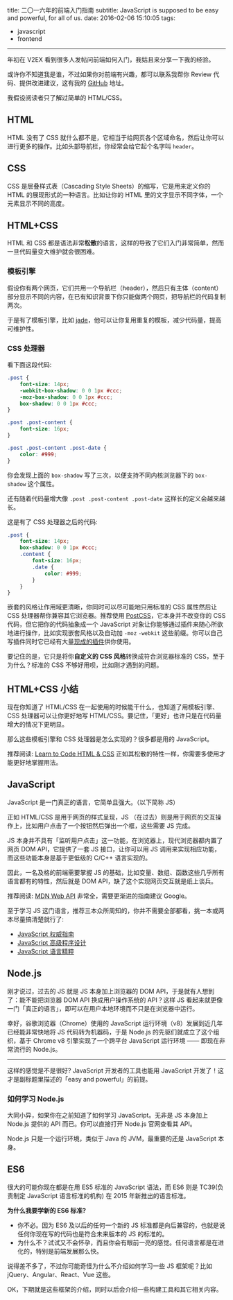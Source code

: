 title: 二〇一六年的前端入门指南
subtitle: JavaScript is supposed to be easy and powerful, for all of us.
date: 2016-02-06 15:10:05
tags:
 - javascript
 - frontend
---

年初在 V2EX 看到很多人发帖问前端如何入门，我姑且来分享一下我的经验。

或许你不知道我是谁，不过如果你对前端有兴趣，都可以联系我帮你 Review 代码、提供改进建议，这有我的 [GitHub](https://github.com/egoist) 地址。

我假设阅读者只了解过简单的 HTML/CSS。

## <span>HTML</span>

HTML 没有了 CSS 就什么都不是，它相当于给网页各个区域命名，然后让你可以进行更多的操作。比如头部导航栏，你经常会给它起个名字叫 `header`。

## <span>CSS</span>

CSS 是层叠样式表（Cascading Style Sheets）的缩写，它是用来定义你的 HTML 的展现形式的一种语言。比如让你的 HTML 里的文字显示不同字体，一个元素显示不同的高度。

## <span>HTML+CSS</span>

HTML 和 CSS 都是语法非常**松散**的语言，这样的导致了它们入门非常简单，然而一旦代码量变大维护就会很困难。

### 模板引擎

假设你有两个网页，它们共用一个导航栏（header），然后只有主体（content）部分显示不同的内容，在已有知识背景下你只能做两个网页，把导航栏的代码复制两次。

于是有了模板引擎，比如 [jade](https://github.com/pugjs/jade/blob/master/Readme_zh-cn.md)，他可以让你复用重复的模板，减少代码量，提高可维护性。

### CSS 处理器

看下面这段代码:

```css
.post {
	font-size: 14px;
	-webkit-box-shadow: 0 0 1px #ccc;
	-moz-box-shadow: 0 0 1px #ccc;
	box-shadow: 0 0 1px #ccc;
}

.post .post-content {
	font-size: 16px;
}

.post .post-content .post-date {
	color: #999;
}
```

你会发现上面的 `box-shadow` 写了三次，以便支持不同内核浏览器下的 `box-shadow` 这个属性。

还有随着代码量增大像 `.post .post-content .post-date` 这样长的定义会越来越长。

这是有了 CSS 处理器之后的代码:

```css
.post {
	font-size: 14px;
	box-shadow: 0 0 1px #ccc;
	.content {
		font-size: 16px;
		.date {
			color: #999;
		}
	}
}
```

嵌套的风格让作用域更清晰，你同时可以尽可能地只用标准的 CSS 属性然后让 CSS 处理器帮你兼容其它浏览器。推荐使用 [PostCSS](https://github.com/postcss/postcss)，它本身并不改变你的 CSS 代码，但它把你的代码抽象成一个 JavaScript 对象让你能够通过插件来随心所欲地进行操作，比如实现嵌套风格以及自动加 `-moz` `-webkit` 这些前缀。你可以自己写插件同时它已经有大量[现成的插件](https://github.com/postcss/postcss/blob/master/docs/plugins.md)供你使用。

要记住的是，它只是将你**自定义的 CSS 风格**转换成符合浏览器标准的 CSS，至于为什么？标准的 CSS 不够好用呗，比如刚才遇到的问题。

## <span>HTML+CSS 小结</span>

现在你知道了 HTML/CSS 在一起使用的时候能干什么，也知道了用模板引擎、CSS 处理器可以让你更好地写 HTML/CSS。要记住，「更好」也许只是在代码量增大的情况下更明显。

那么这些模板引擎和 CSS 处理器是怎么实现的？很多都是用的 JavaScript。

推荐阅读: [Learn to Code HTML & CSS](http://learn.shayhowe.com/html-css/) 正如其松散的特性一样，你需要多使用才能更好地掌握用法。

## <span>JavaScript</span>

JavaScript 是一门真正的语言，它简单且强大。（以下简称 JS）

正如 HTML/CSS 是用于网页的样式呈现，JS （在过去）则是用于网页的交互操作上，比如用户点击了一个按钮然后弹出一个框，这些需要 JS 完成。

JS 本身并不具有「监听用户点击」这一功能，在浏览器上，现代浏览器都内置了网页 DOM API，它提供了一套 JS 接口，让你可以用 JS 调用来实现相应功能，而这些功能本身是基于更低级的 C/C++ 语言实现的。

因此，一名及格的前端需要掌握 JS 的基础，比如变量、数组、函数这些几乎所有语言都有的特性，然后就是 DOM API，缺了这个实现网页交互就是纸上谈兵。

推荐阅读: [MDN Web API](https://developer.mozilla.org/zh-CN/docs/Web/API) 非常全，需要更渐进的指南建议 Google。

至于学习 JS 这门语言，推荐三本众所周知的，你并不需要全部都看，挑一本或两本尽量搞清楚就行了:

- [JavaScript 权威指南](https://book.douban.com/subject/10549733/)
- [JavaScript 高级程序设计](https://book.douban.com/subject/10546125/)
- [JavaScript 语言精粹](http://book.douban.com/subject/3590768/)


## <span>Node.js</span>

刚才说过，过去的 JS 就是 JS 本身加上浏览器的 DOM API，于是就有人想到了：能不能把浏览器 DOM API 换成用户操作系统的 API？这样 JS 看起来就更像一门「真正的语言」，即可以在用户本地环境而不只是在浏览器中运行。

幸好，谷歌浏览器（Chrome）使用的 JavaScript 运行环境（v8）发展到近几年已经能非常快地将 JS 代码转为机器码，于是 Node.js 的先驱们就成立了这个组织，基于 Chrome v8 引擎实现了一个跨平台 JavaScript 运行环境 —— 即现在非常流行的 Node.js。

---

这样的感觉是不是很好? JavaScript 开发者的工具也能用 JavaScript 开发了！这才是副标题里描述的「easy and powerful」的前提。

### 如何学习 Node.js

大同小异，如果你在之前知道了如何学习 JavaScript。无非是 JS 本身加上 Node.js 提供的 API 而已。你可以直接打开 Node.js 官网查看其 API。

Node.js 只是一个运行环境，类似于 Java 的 JVM，最重要的还是 JavaScript 本身。

## <span>ES6</span>

很大的可能你现在都是在用 ES5 标准的 JavaScript 语法，而 ES6 则是 TC39(负责制定 JavaScript 语言标准的机构) 在 2015 年新推出的语言标准。

**为什么我要学新的 ES6 标准?**

- 你不必。因为 ES6 及以后的任何一个新的 JS 标准都是向后兼容的，也就是说任何你现在写的代码也是符合未来版本的 JS 的标准的。
- 为什么不？试试又不会怀孕，而且你会有眼前一亮的感觉。任何语言都是在进化的，特别是前端发展那么快。

说得差不多了，不过你可能奇怪为什么不介绍如何学习一些 JS 框架呢？比如 jQuery、Angular、React、Vue 这些。

OK，下期就是这些框架的介绍，同时以后会介绍一些构建工具和其它相关内容。
